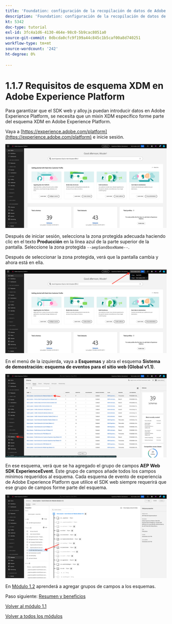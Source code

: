 ```yaml
---
title: 'Foundation: configuración de la recopilación de datos de Adobe Experience Platform y la extensión del SDK web: requisitos de esquema XDM en Adobe Experience Platform'
description: 'Foundation: configuración de la recopilación de datos de Adobe Experience Platform y la extensión del SDK web: requisitos de esquema XDM en Adobe Experience Platform'
kt: 5342
doc-type: tutorial
exl-id: 3fc4a1d6-4130-464e-98c0-5b9cac8051a0
source-git-commit: 0dbcda0cfc9f199a44c845c1b5caf00a8d740251
workflow-type: tm+mt
source-wordcount: '242'
ht-degree: 0%

---
```


# 1.1.7 Requisitos de esquema XDM en Adobe Experience Platform

Para garantizar que el SDK web y alloy.js puedan introducir datos en Adobe Experience Platform, se necesita que un mixin XDM específico forme parte del esquema XDM en Adobe Experience Platform.

Vaya a [https://experience.adobe.com/platform](https://experience.adobe.com/platform) e inicie sesión.

![Depurador de AEP](./images/exp1.png)

Después de iniciar sesión, selecciona la zona protegida adecuada haciendo clic en el texto **Producción** en la línea azul de la parte superior de la pantalla. Seleccione la zona protegida `--aepSandboxName--`.

Después de seleccionar la zona protegida, verá que la pantalla cambia y ahora está en ella.

![Depurador de AEP](./images/exp2.png)

En el menú de la izquierda, vaya a **Esquemas** y abra el esquema **Sistema de demostración: esquema de eventos para el sitio web (Global v1.1)**.

![Depurador de AEP](./images/exp3.png)

En ese esquema, verá que se ha agregado el grupo de campos **AEP Web SDK ExperienceEvent**. Este grupo de campos añade todos los campos mínimos requeridos al esquema. Cada esquema de evento de experiencia de Adobe Experience Platform que utilice el SDK web siempre requerirá que ese grupo de campos forme parte del esquema.

![Depurador de AEP](./images/exp4.png)

En [Módulo 1.2](./../module1.2/data-ingestion.md) aprenderá a agregar grupos de campos a los esquemas.

Paso siguiente: [Resumen y beneficios](./summary.md)

[Volver al módulo 1.1](./data-ingestion-launch-web-sdk.md)

[Volver a todos los módulos](./../../../overview.md)
